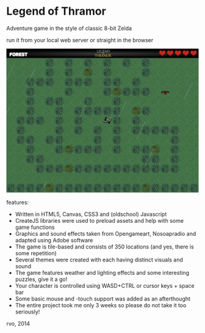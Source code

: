   # Legend of Thramor
  
  Adventure game in the style of classic 8-bit Zelda
  
  run it from your local web server or straight in the browser
  
  ![Alt text](/img/screenshot.png?raw=true "screenshot")
  
features:

- Written in HTML5, Canvas, CSS3 and (oldschool) Javascript
- CreateJS libraries were used to preload assets and help with some game functions
- Graphics and sound effects taken from Opengameart, Nosoapradio and adapted using Adobe software
- The game is tile-based and consists of 350 locations (and yes, there is some repetition)
- Several themes were created with each having distinct visuals and sound
- The game features weather and lighting effects and some interesting puzzles, give it a go!
- Your character is controlled using WASD+CTRL or cursor keys + space bar
- Some basic mouse and -touch support was added as an afterthought
- The entire project took me only 3 weeks so please do not take it too seriously!

rvo, 2014
